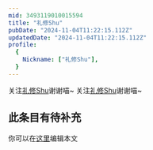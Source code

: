```yaml
---
mid: 3493119010015594
title: "礼修Shu"
pubDate: "2024-11-04T11:22:15.112Z"
updatedDate: "2024-11-04T11:22:15.112Z"
profile:
  {
    Nickname: ["礼修Shu"],
  }
---
```


关注[礼修Shu](https://space.bilibili.com/3493119010015594)谢谢喵~ 关注[礼修Shu](https://space.bilibili.com/3493119010015594)谢谢喵~

## 此条目有待补充
你可以在[这里](https://github.com/Yuhanawa/VTuber.ICU-Content/edit/master/v/礼修Shu/index.md)编辑本文
